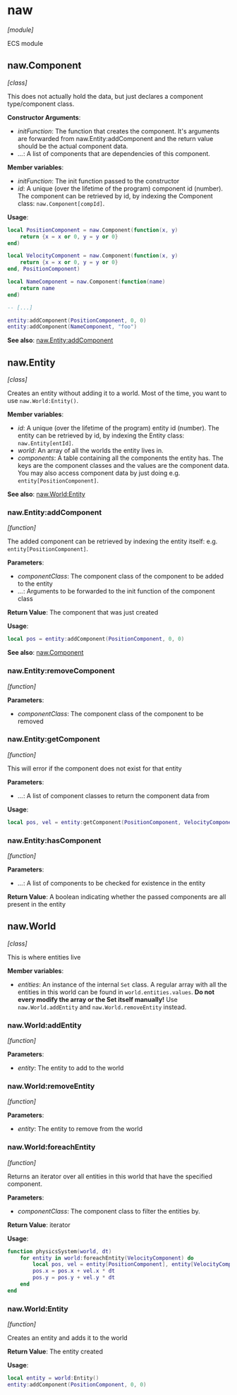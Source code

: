 # naw

*[module]*

ECS module

## naw.Component

*[class]*

This does not actually hold the data, but just declares a component type/component class.

**Constructor Arguments**:
- *initFunction*: The function that creates the component. It's arguments are forwarded from naw.Entity:addComponent and the return value should be the actual component data.
- *...*: A list of components that are dependencies of this component.

**Member variables**:
- *initFunction*: The init function passed to the constructor
- *id*: A unique (over the lifetime of the program) component id (number). The component can be retrieved by id, by indexing the Component class: `naw.Component[compId]`.

**Usage**:
```lua
local PositionComponent = naw.Component(function(x, y)
    return {x = x or 0, y = y or 0}
end)

local VelocityComponent = naw.Component(function(x, y)
    return {x = x or 0, y = y or 0}
end, PositionComponent)

local NameComponent = naw.Component(function(name)
    return name
end)

-- [...]

entity:addComponent(PositionComponent, 0, 0)
entity:addComponent(NameComponent, "foo")
```

**See also**: [naw.Entity:addComponent](#nawentityaddcomponent)
## naw.Entity

*[class]*

Creates an entity without adding it to a world. Most of the time, you want to use `naw.World:Entity()`.

**Member variables**:
- *id*: A unique (over the lifetime of the program) entity id (number). The entity can be retrieved by id, by indexing the Entity class: `naw.Entity[entId]`.
- *world*: An array of all the worlds the entity lives in.
- *components*: A table containing all the components the entity has. The keys are the component classes and the values are the component data. You may also access component data by just doing e.g. `entity[PositionComponent]`.

**See also**: [naw.World:Entity](#nawworldentity)
### naw.Entity:addComponent

*[function]*

The added component can be retrieved by indexing the entity itself: e.g. `entity[PositionComponent]`.

**Parameters**:
- *componentClass*: The component class of the component to be added to the entity
- *...*: Arguments to be forwarded to the init function of the component class

**Return Value**: The component that was just created

**Usage**:
```lua
local pos = entity:addComponent(PositionComponent, 0, 0)
```

**See also**: [naw.Component](#nawcomponent)
### naw.Entity:removeComponent

*[function]*

**Parameters**:
- *componentClass*: The component class of the component to be removed

### naw.Entity:getComponent

*[function]*

This will error if the component does not exist for that entity

**Parameters**:
- *...*: A list of component classes to return the component data from

**Usage**:
```lua
local pos, vel = entity:getComponent(PositionComponent, VelocityComponent)
```

### naw.Entity:hasComponent

*[function]*

**Parameters**:
- *...*: A list of components to be checked for existence in the entity

**Return Value**: A boolean indicating whether the passed components are all present in the entity

## naw.World

*[class]*

This is where entities live

**Member variables**:
- *entities*: An instance of the internal `Set` class. A regular array with all the entities in this world can be found in `world.entities.values`. __Do not every modify the array or the Set itself manually!__ Use `naw.World.addEntity` and `naw.World.removeEntity` instead.

### naw.World:addEntity

*[function]*

**Parameters**:
- *entity*: The entity to add to the world

### naw.World:removeEntity

*[function]*

**Parameters**:
- *entity*: The entity to remove from the world

### naw.World:foreachEntity

*[function]*

Returns an iterator over all entities in this world that have the specified component.

**Parameters**:
- *componentClass*: The component class to filter the entities by.

**Return Value**: iterator

**Usage**:
```lua
function physicsSystem(world, dt)
    for entity in world:foreachEntity(VelocityComponent) do
        local pos, vel = entity[PositionComponent], entity[VelocityComponent]
        pos.x = pos.x + vel.x * dt
        pos.y = pos.y + vel.y * dt
    end
end
```

### naw.World:Entity

*[function]*

Creates an entity and adds it to the world

**Return Value**: The entity created

**Usage**:
```lua
local entity = world:Entity()
entity:addComponent(PositionComponent, 0, 0)
```

